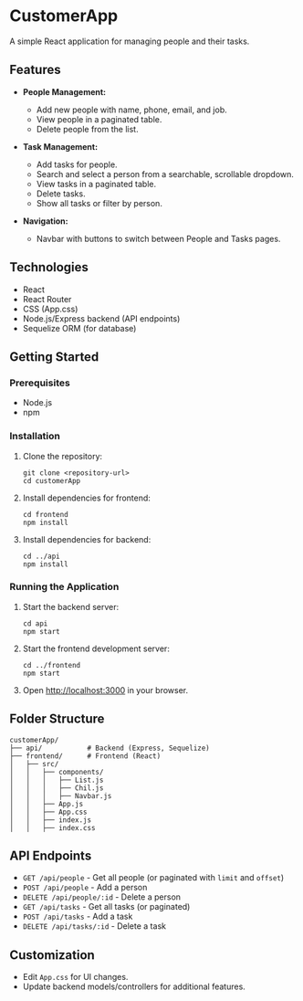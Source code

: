 # CustomerApp

A simple React application for managing people and their tasks.

## Features

- **People Management:**  
  - Add new people with name, phone, email, and job.
  - View people in a paginated table.
  - Delete people from the list.

- **Task Management:**  
  - Add tasks for people.
  - Search and select a person from a searchable, scrollable dropdown.
  - View tasks in a paginated table.
  - Delete tasks.
  - Show all tasks or filter by person.

- **Navigation:**  
  - Navbar with buttons to switch between People and Tasks pages.

## Technologies

- React
- React Router
- CSS (App.css)
- Node.js/Express backend (API endpoints)
- Sequelize ORM (for database)

## Getting Started

### Prerequisites

- Node.js
- npm

### Installation

1. Clone the repository:
    ```
    git clone <repository-url>
    cd customerApp
    ```

2. Install dependencies for frontend:
    ```
    cd frontend
    npm install
    ```

3. Install dependencies for backend:
    ```
    cd ../api
    npm install
    ```

### Running the Application

1. Start the backend server:
    ```
    cd api
    npm start
    ```

2. Start the frontend development server:
    ```
    cd ../frontend
    npm start
    ```

3. Open [http://localhost:3000](http://localhost:3000) in your browser.

## Folder Structure

```
customerApp/
├── api/           # Backend (Express, Sequelize)
├── frontend/      # Frontend (React)
│   ├── src/
│   │   ├── components/
│   │   │   ├── List.js
│   │   │   ├── Chil.js
│   │   │   ├── Navbar.js
│   │   ├── App.js
│   │   ├── App.css
│   │   ├── index.js
│   │   ├── index.css
```

## API Endpoints

- `GET /api/people` - Get all people (or paginated with `limit` and `offset`)
- `POST /api/people` - Add a person
- `DELETE /api/people/:id` - Delete a person
- `GET /api/tasks` - Get all tasks (or paginated)
- `POST /api/tasks` - Add a task
- `DELETE /api/tasks/:id` - Delete a task

## Customization

- Edit `App.css` for UI changes.
- Update backend models/controllers for additional features.